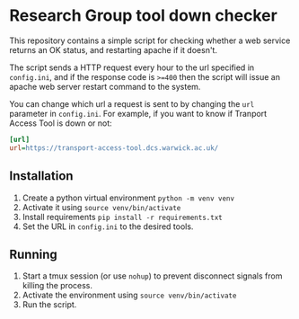 # Research Group tool down checker
This repository contains a simple script for checking whether a web service returns an OK status,
and restarting apache if it doesn't.

The script sends a HTTP request every hour to the url specified in `config.ini`, and if the response code is
`>=400` then the script will issue an apache web server restart command to the system.

You can change which url a request is sent to by changing the `url` parameter in `config.ini`.
For example, if you want to know if Tranport Access Tool is down or not:
```ini
[url]
url=https://transport-access-tool.dcs.warwick.ac.uk/
```

## Installation
1. Create a python virtual environment `python -m venv venv`
2. Activate it using `source venv/bin/activate`
3. Install requirements `pip install -r requirements.txt`
3. Set the URL in `config.ini` to the desired tools.

## Running
1. Start a tmux session (or use `nohup`) to prevent disconnect signals from killing the process.
2. Activate the environment using `source venv/bin/activate`
3. Run the script.
